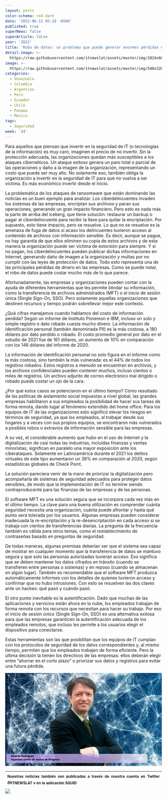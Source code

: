 ```yaml
---
layout: posts
color-schema: red-dark
date: '2022-06-13 05:28 -0500'
published: true
superNews: false
superArticle: false
year: '2022'
title: 'Robo de datos: un problema que puede generar enormes pérdidas en las empresas'
detail-image: >-
  https://raw.githubusercontent.com/itnewslat/assets/master/img/1024x680/Ricardo-Rodrigues-g.jpg
image: >-
  https://raw.githubusercontent.com/itnewslat/assets/master/img/540x320/Ricardo-Rodrigues-p.jpg
categories:
  - Venezuela
  - Colombia
  - Argentina
  - Perú
  - Ecuador
  - Chile
  - Panama
  - Mexico
tags:
  - Seguridad
week: '24'
---
```

Para aquellos que piensan que invertir en la seguridad de IT (o tecnologías de la información) es muy caro, imaginen el precio de no invertir. Sin la protección adecuada, las organizaciones quedan más susceptibles a los ataques cibernéticos. Un ataque exitoso genera un paro total o parcial de las operaciones y daño a la imagen de la organización, representando un costo que puede ser muy alto. No solamente eso, también obliga la organización a invertir en la seguridad de IT para que no vuelva a ser víctima. Es más económico invertir desde el inicio.
 
 La problemática de los ataques de ransomware que están dominando las noticias es un buen ejemplo para analizar. Los ciberdelincuentes invaden los sistemas de las empresas, encriptan sus archivos y paran sus operaciones, generando un gran impacto financiero. Pero esto es nada más la parte de arriba del iceberg, que tiene solución: restaurar un backup o pagar al ciberdelincuente para recibir la llave para quitar la encriptación. Por supuesto, esto tiene impacto, pero se resuelve. Lo que no se resuelve es la amenaza de fuga de datos si acaso los delincuentes tuvieron acceso al contenido de archivos con información sensible. Es decir, aunque se pague, no hay garantía de que ellos eliminen su copia de estos archivos y de esta manera la organización puede ser víctima de extorsión para siempre. Y si no pagan, los ciberdelincuentes pueden publicar dichas informaciones en Internet, generando daño de imagen a la organización y multas por no cumplir con las leyes de protección de datos. Todo esto representa una de las principales pérdidas de dinero en las empresas. Como se puede notar, el robo de datos puede costar mucho más de lo que parece.
 
 Afortunadamente, las empresas y organizaciones pueden contar con la ayuda de diferentes herramientas que les permite blindar su información, como la transferencia de archivos administrados (MFT) o el inicio de sesión única (Single Sign-On, SSO). Pero solamente aquellas organizaciones que destinen recursos y tiempo podrán sobrellevar mejor este contexto.  
 
 ¿Qué cifras manejamos cuando hablamos del costo de información perdida? Según un informe de Instituto Ponemon e IBM, incluso un solo y simple registro o dato robado cuesta mucho dinero. La información de identificación personal (también denominada PII) es la más costosa, a 180 dólares por dato perdido o robado. El costo promedio general por dato en el estudio de 2021 fue de 161 dólares, un aumento de 10% en comparación con los 146 dólares del informe de 2020.
 
 La información de identificación personal no solo figura en el informe como la más costosa, sino también la más vulnerada: es el 44% de todos los registros robados. Estos registros a menudo se encuentran en archivos, y los archivos confidenciales pueden contener muchos, incluso cientos o miles de registros. Un archivo adjunto de correo electrónico mal dirigido o robado puede costar un ojo de la cara.
 
 ¿Por qué estos casos se potenciaron en el último tiempo? Cómo resultado de las políticas de aislamiento social impuestas a nivel global, las grandes empresas habilitaron a sus empleados la posibilidad de hacer sus tareas de forma remota, dando lugar al fenómeno extendido del home office. Para los equipos de IT de las organizaciones esto significó elevar los riesgos en términos de seguridad, ya que los empleados, al trabajar desde sus hogares y a veces con sus propios equipos, se encontraron más vulnerados a posibles robos o extravíos de información sensible para las empresas.

 A su vez, el considerable aumento que hubo en el uso de Internet y la digitalización de casi todas las industrias, incluidas finanzas y ventas minoristas, significan en paralelo una mayor exposición ante los ciberataques. Solamente en Latinoamérica durante el 2021 los delitos virtuales de este tipo aumentaron un 38% en comparación al 2020, según estadísticas globales de Check Point.

 La solución pareciera venir de la mano de priorizar la digitalización pero acompañarla de sistemas de seguridad adecuados para proteger datos sensibles, de modo que la implementación de IT no termine siendo contraproducente para las finanzas de las empresas y de las personas. 

 El software MFT es una solución segura que se incorpora cada vez más en el último tiempo. La clave para una buena utilización es comprender cuánta seguridad necesita una organización, cuánta puede afrontar y hasta qué punto será tolerada por los usuarios. Algunas empresas pueden considerar inadecuada la re-encriptación y la re-desencriptación en cada acceso si se trabaja con cientos de transferencias diarias. La pregunta de la frecuencia también es válida para otros temas, como el restablecimiento de contraseñas basado en preguntas de seguridad. 

 De todas maneras, algunas premisas deberían ser que el sistema sea capaz de mostrar en cualquier momento que la transferencia de datos se mantuvo segura y que solo las personas autorizadas tuvieran acceso. Eso significa que se deben mantener los datos cifrados en tránsito (cuando se transfieren entre personas o sistemas) y en reposo (cuando se almacenan en algún lugar). También es recomendable que el software MFT produzca automáticamente informes con los detalles de quienes tuvieron acceso y confirmar que no hubo intrusiones. Con esto se resuelven las dos claves ante un hackeo: qué pasó y cuándo pasó.

 El otro punto inevitable es la autentificación. Dado que muchas de las aplicaciones y servicios están ahora en la nube, los empleados trabajan de forma remota con los recursos que necesitan para hacer su trabajo. Por eso el inicio de sesión único (Single Sign-On, SSO) es una alternativa exitosa para que las empresas garanticen la autentificación adecuada de los empleados remotos, que incluso les permite a los usuarios elegir el dispositivo para conectarse.

 Estas herramientas son las que posibilitan que los equipos de IT cumplan con los protocolos de seguridad de los datos correspondientes y, al mismo tiempo, permiten que los empleados trabajen de forma eficiente. Pero la última decisión la tienen los directivos de las empresas: ellos deberán elegir entre “ahorrar en el corto plazo” o priorizar sus datos y registros para evitar una futura pérdida.


![](https://raw.githubusercontent.com/itnewslat/assets/master/img/540x320/Ricardo-Rodrigues-p.jpg)

<table style="height: 42px;" width="569">
<tbody>
<tr>
<td style="text-align: justify;"><sub><strong>Nuestras noticias también son publicadas a través de nuestra cuenta en Twitter <a href="https://twitter.com/itnewslat?lang=es">@ITNEWSLAT</a> y en la aplicación <a href="https://squidapp.co/en/">SQUID</a></strong></sub></td>
</tr>
</tbody>
</table>

<img src="https://tracker.metricool.com/c3po.jpg?hash=56f88a41e39ab42c063cc51676587a04"/>